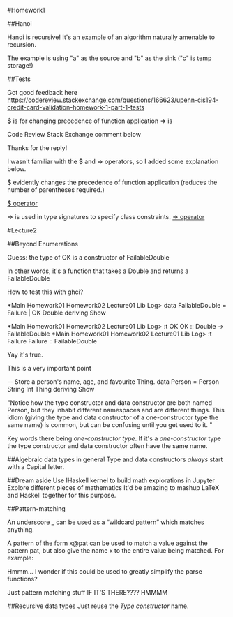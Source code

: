 #Homework1

##Hanoi

Hanoi is recursive!
It's an example of an algorithm naturally amenable to recursion.

The example is using "a" as the source and "b" as the sink ("c" is temp storage!)

##Tests

Got good feedback here
https://codereview.stackexchange.com/questions/166623/upenn-cis194-credit-card-validation-homework-1-part-1-tests

$ is for changing precedence of function application
=> is 


Code Review Stack Exchange comment below

Thanks for the reply! 

I wasn't familiar with the $ and => operators, so I added some explanation below.

$ evidently changes the precedence of function application (reduces the number of parentheses required.)

[$ operator](https://stackoverflow.com/questions/940382/haskell-difference-between-dot-and-dollar-sign)

=> is used in type signatures to specify class constraints.
[=> operator](http://learnyouahaskell.com/types-and-typeclasses#believe-the-type)

#Lecture2

##Beyond Enumerations

Guess: the type of OK is a constructor of FailableDouble

In other words, it's a function that takes a Double and returns a FailableDouble

How to test this with ghci?

*Main Homework01 Homework02 Lecture01 Lib Log> data FailableDouble = Failure | OK Double deriving Show

*Main Homework01 Homework02 Lecture01 Lib Log> :t OK
OK :: Double -> FailableDouble
*Main Homework01 Homework02 Lecture01 Lib Log> :t Failure
Failure :: FailableDouble

Yay it's true.


This is a very important point


-- Store a person's name, age, and favourite Thing.
data Person = Person String Int Thing
  deriving Show

"Notice how the type constructor and data constructor are both named Person, but they inhabit different namespaces and are different things. This idiom (giving the type and data constructor of a one-constructor type the same name) is common, but can be confusing until you get used to it.
"

Key words there being *one-constructor type*.
If it's a *one-constructor* type the type constructor and data constructor often have the same name.

##Algebraic data types in general
Type and data constructors *always* start with a Capital letter.

##Dream aside
Use IHaskell kernel to build math explorations in Jupyter
Explore different pieces of mathematics
It'd be amazing to mashup LaTeX and Haskell together for this purpose.

##Pattern-matching

An underscore _ can be used as a “wildcard pattern” which matches anything.

A pattern of the form x@pat can be used to match a value against the pattern pat, but also give the name x to the entire value being matched. For example:

Hmmm... I wonder if this could be used to greatly simplify the parse functions?

Just pattern matching stuff IF IT'S THERE????
HMMMM

##Recursive data types
Just reuse the *Type constructor* name.
